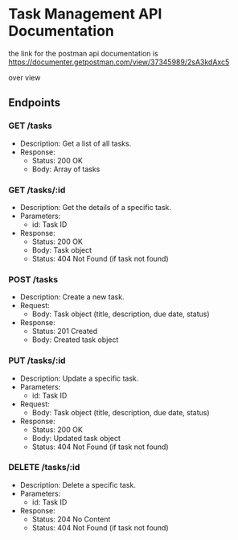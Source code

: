 # Task Management API Documentation
the link for the postman api documentation is
https://documenter.getpostman.com/view/37345989/2sA3kdAxc5

over view  

## Endpoints

### GET /tasks
- Description: Get a list of all tasks.
- Response:
  - Status: 200 OK
  - Body: Array of tasks

### GET /tasks/:id
- Description: Get the details of a specific task.
- Parameters:
  - id: Task ID
- Response:
  - Status: 200 OK
  - Body: Task object
  - Status: 404 Not Found (if task not found)

### POST /tasks
- Description: Create a new task.
- Request:
  - Body: Task object (title, description, due date, status)
- Response:
  - Status: 201 Created
  - Body: Created task object

### PUT /tasks/:id
- Description: Update a specific task.
- Parameters:
  - id: Task ID
- Request:
  - Body: Task object (title, description, due date, status)
- Response:
  - Status: 200 OK
  - Body: Updated task object
  - Status: 404 Not Found (if task not found)

### DELETE /tasks/:id
- Description: Delete a specific task.
- Parameters:
  - id: Task ID
- Response:
  - Status: 204 No Content
  - Status: 404 Not Found (if task not found)



